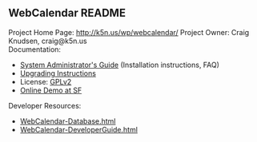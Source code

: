 WebCalendar README
------------------

Project Home Page: http://k5n.us/wp/webcalendar/
Project Owner: Craig Knudsen, &#99;&#114;&#97;&#105;&#103;&#64;&#107;&#53;&#110;&#46;&#117;&#115;  
Documentation:
- [System Administrator's Guide](http://htmlpreview.github.io/?https://github.com/craigk5n/webcalendar/blob/master/docs/WebCalendar-SysAdmin.html) (Installation instructions, FAQ)
- [Upgrading Instructions](http://htmlpreview.github.io/?https://github.com/craigk5n/webcalendar/blob/master/UPGRADING.html)
- License: [GPLv2](https://github.com/craigk5n/webcalendar/blob/master/LICENSE)
- [Online Demo at SF](http://webcalendar.sourceforge.net/demo/)

Developer Resources:
- [WebCalendar-Database.html](http://htmlpreview.github.io/?https://github.com/craigk5n/webcalendar/blob/master/docs/WebCalendar-Database.html)
- [WebCalendar-DeveloperGuide.html](http://htmlpreview.github.io/?https://github.com/craigk5n/webcalendar/blob/master/docs/WebCalendar-DeveloperGuide.html)

